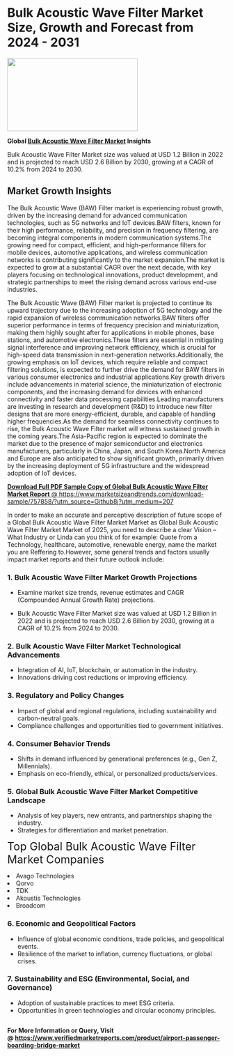 <H1>Bulk Acoustic Wave Filter Market Size, Growth and Forecast from 2024 - 2031</H1><img class="aligncenter size-medium wp-image-584254" src="https://thirdeyenews.in/wp-content/uploads/2024/09/Global-Market-Research-300x168.jpeg" alt="" width="300" height="168" /><p><strong>Global&nbsp;<a href="https://www.marketsizeandtrends.com/download-sample/757858/?utm_source=Github8j?utm_medium=207">Bulk Acoustic Wave Filter Market</a> Insights</strong></p><p>Bulk Acoustic Wave Filter Market size was valued at USD 1.2 Billion in 2022 and is projected to reach USD 2.6 Billion by 2030, growing at a CAGR of 10.2% from 2024 to 2030.</p><p><h2>Market Growth Insights</h2> <p>The Bulk Acoustic Wave (BAW) Filter market is experiencing robust growth, driven by the increasing demand for advanced communication technologies, such as 5G networks and IoT devices.BAW filters, known for their high performance, reliability, and precision in frequency filtering, are becoming integral components in modern communication systems.The growing need for compact, efficient, and high-performance filters for mobile devices, automotive applications, and wireless communication networks is contributing significantly to the market expansion.The market is expected to grow at a substantial CAGR over the next decade, with key players focusing on technological innovations, product development, and strategic partnerships to meet the rising demand across various end-use industries.</p> <p><a href="#"></a></p> <p>The Bulk Acoustic Wave (BAW) Filter market is projected to continue its upward trajectory due to the increasing adoption of 5G technology and the rapid expansion of wireless communication networks.BAW filters offer superior performance in terms of frequency precision and miniaturization, making them highly sought after for applications in mobile phones, base stations, and automotive electronics.These filters are essential in mitigating signal interference and improving network efficiency, which is crucial for high-speed data transmission in next-generation networks.Additionally, the growing emphasis on IoT devices, which require reliable and compact filtering solutions, is expected to further drive the demand for BAW filters in various consumer electronics and industrial applications.Key growth drivers include advancements in material science, the miniaturization of electronic components, and the increasing demand for devices with enhanced connectivity and faster data processing capabilities.Leading manufacturers are investing in research and development (R&D) to introduce new filter designs that are more energy-efficient, durable, and capable of handling higher frequencies.As the demand for seamless connectivity continues to rise, the Bulk Acoustic Wave Filter market will witness sustained growth in the coming years.The Asia-Pacific region is expected to dominate the market due to the presence of major semiconductor and electronics manufacturers, particularly in China, Japan, and South Korea.North America and Europe are also anticipated to show significant growth, primarily driven by the increasing deployment of 5G infrastructure and the widespread adoption of IoT devices.<p><a href="#"></p><p><span class=""><strong>Download Full PDF Sample Copy of Global Bulk Acoustic Wave Filter Market Report</strong> @ <a href="https://www.marketsizeandtrends.com/download-sample/757858/?utm_source=Github8j?utm_medium=207" target="_blank">https://www.marketsizeandtrends.com/download-sample/757858/?utm_source=Github8j?utm_medium=207</a></span></p><p>In order to make an accurate and perceptive description of future scope of a Global&nbsp;Bulk Acoustic Wave Filter Market Market as Global&nbsp;Bulk Acoustic Wave Filter Market Market of 2025, you need to describe a clear Vision &ndash; What Industry or Linda can you think of for example: Quote from a Technology, healthcare, automotive, renewable energy, name the market you are Reffering to.However, some general trends and factors usually impact market reports and their future outlook include:</p><h3>1.&nbsp;<strong>Bulk Acoustic Wave Filter Market Growth Projections</strong></h3><ul><li>Examine market size trends, revenue estimates and CAGR (Compounded Annual Growth Rate) projections.</li><li><p>Bulk Acoustic Wave Filter Market size was valued at USD 1.2 Billion in 2022 and is projected to reach USD 2.6 Billion by 2030, growing at a CAGR of 10.2% from 2024 to 2030.</p></li></ul><h3>2.&nbsp;<strong>Bulk Acoustic Wave Filter Market Technological Advancements</strong></h3><ul><li>Integration of AI, IoT, blockchain, or automation in the industry.</li><li>Innovations driving cost reductions or improving efficiency.</li></ul><h3>3.&nbsp;<strong>Regulatory and Policy Changes</strong></h3><ul><li>Impact of global and regional regulations, including sustainability and carbon-neutral goals.</li><li>Compliance challenges and opportunities tied to government initiatives.</li></ul><h3>4.&nbsp;<strong>Consumer Behavior Trends</strong></h3><ul><li>Shifts in demand influenced by generational preferences (e.g., Gen Z, Millennials).</li><li>Emphasis on eco-friendly, ethical, or personalized products/services.</li></ul><h3>5.&nbsp;<strong>Global Bulk Acoustic Wave Filter Market Competitive Landscape</strong></h3><ul><li>Analysis of key players, new entrants, and partnerships shaping the industry.</li><li>Strategies for differentiation and market penetration.</li></ul><p data-pm-slice="1 1 []"><span style="color: inherit; font-family: inherit; font-size: 25px;">Top Global Bulk Acoustic Wave Filter Market Companies</span></p><div class="" data-test-id=""><p><li>Avago Technologies</li><li> Qorvo</li><li> TDK</li><li> Akoustis Technologies</li><li> Broadcom</li></p></div><h3>6.&nbsp;<strong>Economic and Geopolitical Factors</strong></h3><ul><li>Influence of global economic conditions, trade policies, and geopolitical events.</li><li>Resilience of the market to inflation, currency fluctuations, or global crises.</li></ul><h3>7.&nbsp;<strong>Sustainability and ESG (Environmental, Social, and Governance)</strong></h3><ul><li>Adoption of sustainable practices to meet ESG criteria.</li><li>Opportunities in green technologies and circular economy principles.</li></ul><h2><strong style="font-size: 14px;">For More Information or Query, Visit @&nbsp;</strong><a style="background-color: #ffffff; font-size: 14px;" href="https://www.marketsizeandtrends.com/report/bulk-acoustic-wave-filter-market/" target="_blank">https://www.verifiedmarketreports.com/product/airport-passenger-boarding-bridge-market</a></h2>